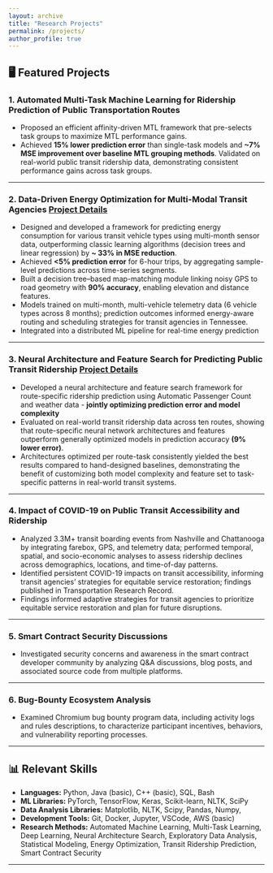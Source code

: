 ```yaml
---
layout: archive
title: "Research Projects"
permalink: /projects/
author_profile: true
---
```


## 🖥️ Featured Projects

### 1. **Automated Multi-Task Machine Learning for Ridership Prediction of Public Transportation Routes**

[//]: # (- **Overview:** )
- Proposed an efficient affinity-driven MTL framework that pre-selects task groups to maximize MTL performance gains. 
- Achieved **15% lower prediction error** than single-task models and **~7% MSE improvement over baseline MTL grouping methods**. Validated on real-world public transit ridership data, demonstrating consistent performance gains across task groups.

[//]: # (- **Skills:** Python, Tensorflow, Keras, Numpy, Scipy, Scikit-learn)

---

### 2. **Data-Driven Energy Optimization for Multi-Modal Transit Agencies** [Project Details](https://smarttransit.ai/energy.html#:~:text=To%20make%20this%20large%20scale,under%20Award%20Number%20DE%2DEE0008467.)


[//]: # (- **Overview:** )

[//]: # (  - Designed a predictive framework for optimizing energy consumption across various transit vehicle types. This system minimizes fuel and electricity use while enabling optimal vehicle-to-trip assignments and charging schedules.)
- Designed and developed a framework for predicting energy consumption for various transit vehicle types using multi-month sensor data, outperforming classic learning algorithms (decision trees and linear regression) by **~ 33% in MSE reduction**. 
- Achieved **<5% prediction error** for 6-hour trips, by aggregating sample-level predictions across time-series segments. 
- Built a decision tree–based map-matching module linking noisy GPS to road geometry with **90% accuracy**, enabling elevation and distance features. 
- Models trained on multi-month, multi-vehicle telemetry data (6 vehicle types across 8 months); prediction outcomes informed energy-aware routing and scheduling strategies for transit agencies in Tennessee. 
- Integrated into a distributed ML pipeline for real-time energy prediction

[//]: # (- **Skills:** Python, Tensorflow, Keras, Numpy, Scikit-learn)

---

### 3. **Neural Architecture and Feature Search for Predicting Public Transit Ridership** [Project Details](https://aronlaszka.com/project/ai-engine/)

[//]: # (- **Overview:**)
- Developed a neural architecture and feature search framework for route-specific ridership prediction using Automatic Passenger Count and weather data - **jointly optimizing prediction error and model complexity** 
- Evaluated on real-world transit ridership data across ten routes, showing that route-specific neural network architectures and features outperform generally optimized models in prediction accuracy **(9% lower error)**. 
- Architectures optimized per route-task consistently yielded the best results compared to hand-designed baselines, demonstrating the benefit of customizing both model complexity and feature set to task-specific patterns in real-world transit systems. 

[//]: # (- **Skills:** Python, Tensorflow, Keras, Numpy, Scikit-learn)

---

### 4. **Impact of COVID-19 on Public Transit Accessibility and Ridership**

[//]: # (- **Overview:**)
- Analyzed 3.3M+ transit boarding events from Nashville and Chattanooga by integrating farebox, GPS, and telemetry data; performed temporal, spatial, and socio-economic analyses to assess ridership declines across demographics, locations, and time-of-day patterns. 
- Identified persistent COVID-19 impacts on transit accessibility, informing transit agencies’ strategies for equitable service restoration; findings published in Transportation Research Record. 
- Findings informed adaptive strategies for transit agencies to prioritize equitable service restoration and plan for future disruptions.

[//]: # (- **Skills:** Python, Tensorflow, Keras, Numpy, Scikit-learn)

---

### 5. **Smart Contract Security Discussions**
- Investigated security concerns and awareness in the smart contract developer community by analyzing Q&A discussions, blog posts, and associated source code from multiple platforms.

[//]: # (- **Skills:** Python, NLTK, Matplotlib, Numpy)

---

### 6. **Bug-Bounty Ecosystem Analysis**
- Examined Chromium bug bounty program data, including activity logs and rules descriptions, to characterize participant incentives, behaviors, and vulnerability reporting processes. 

[//]: # (- **Skills:** Python, NLTK, Matplotlib, Numpy, Pandas, Sci-Kit Learn)

---

[//]: # ()
[//]: # (## 👨‍🔬 Research Experience)

[//]: # ()
[//]: # (**Graduate Research Assistant**  )

[//]: # (Resilient Networks and Systems Lab, University of Houston  )

[//]: # (*Jan 2019 - Jul 2022*  )

[//]: # ()
[//]: # (- Led multiple DOE and NSF-funded projects, designing machine learning frameworks for diverse domains.)

[//]: # (- Focused on solving real-world problems, significantly enhancing computational task efficiency and accuracy.)

[//]: # ()
[//]: # (---)

## 📊 Relevant Skills

[//]: # (- **Programming & ML Frameworks:** Python, Tensorflow, Keras, Numpy, Scikit-learn  )

- **Languages:** Python, Java (basic), C++ (basic), SQL, Bash 
- **ML Libraries:** PyTorch, TensorFlow, Keras, Scikit-learn, NLTK, SciPy 
- **Data Analysis Libraries:** Matplotlib, NLTK, Scipy, Pandas, Numpy,  
- **Development Tools:** Git, Docker, Jupyter, VSCode, AWS (basic)
- **Research Methods:** Automated Machine Learning, Multi-Task Learning, Deep Learning, Neural Architecture Search, Exploratory Data Analysis, Statistical Modeling, Energy Optimization, Transit Ridership Prediction, Smart Contract Security  

---

[//]: # (## 📬 Contact Me)

[//]: # (Feel free to reach out through [GitHub Issues]&#40;https://github.com/your-username/your-repo/issues&#41; or connect via [LinkedIn]&#40;https://linkedin.com/in/your-profile&#41;. Let’s collaborate!)
